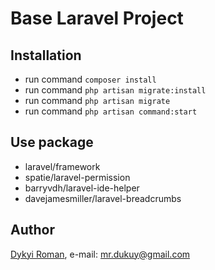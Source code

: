 # Base Laravel Project

## Installation
+ run command ``` composer install ```
+ run command ``` php artisan migrate:install ```
+ run command ``` php artisan migrate ```
+ run command ``` php artisan command:start ```

## Use package
+ laravel/framework
+ spatie/laravel-permission
+ barryvdh/laravel-ide-helper
+ davejamesmiller/laravel-breadcrumbs


## Author
[Dykyi Roman](https://www.linkedin.com/in/roman-dykyi-43428543/), e-mail: [mr.dukuy@gmail.com](mailto:mr.dukuy@gmail.com)